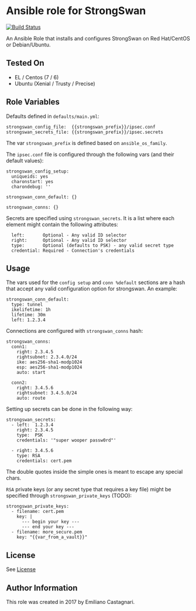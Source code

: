 # Ansible role for StrongSwan

[![Build Status](https://travis-ci.org/torian/ansible-role-strongswan.svg)](https://travis-ci.org/torian/ansible-role-strongswan)

An Ansible Role that installs and configures StrongSwan on Red Hat/CentOS or Debian/Ubuntu.

## Tested On

  * EL / Centos (7 / 6)
  * Ubuntu (Xenial / Trusty / Precise)


## Role Variables

Defaults defined in `defaults/main.yml`:

```
strongswan_config_file:  {{strongswan_prefix}}/ipsec.conf
strongswan_secrets_file: {{strongswan_prefix}}/ipsec.secrets
```

The var `strongswan_prefix` is defined based on `ansible_os_family`.

The `ipsec.conf` file is configured through the following vars (and their default values):

```
strongswan_config_setup:
  uniqueids: yes
  charonstart: yes
  charondebug: ''

strongswan_conn_default: {}

strongswan_conns: {}
```

Secrets are specified using `strongswan_secrets`. It is a list where each
element might contain the following attributes:
```
  left:       Optional - Any valid ID selector
  right:      Optional - Any valid ID selector
  type:       Optional (defaults to PSK) - any valid secret type
  credential: Required - Connection's credentials
```

## Usage

The vars used for the `config setup` and `conn %default` sections are a hash that accept
any valid configuration option for strongswan. An example:

```
strongswan_conn_default:
  type: tunnel
  ikelifetime: 1h
  lifetime: 30m
  left: 1.2.3.4
```

Connections are configured with `strongswan_conns` hash:

```
strongswan_conns:
  conn1:
    right: 2.3.4.5
    rightsubnet: 2.3.4.0/24
    ike: aes256-sha1-modp1024
    esp: aes256-sha1-modp1024
    auto: start

  conn2:
    right: 3.4.5.6
    rightsubnet: 3.4.5.0/24
    auto: route
```

Setting up secrets can be done in the following way:

```
strongswan_secrets:
  - left:  1.2.3.4
    right: 2.3.4.5
    type:  PSK
    credentials: '"super wooper passw0rd"'

  - right: 3.4.5.6
    type: RSA
    credentials: cert.pem
```

The double quotes inside the simple ones is meant to escape any special chars. 

`RSA` private keys (or any secret type that requires a key file) might be specified 
through `strongswan_private_keys` (TODO):

```
strongswan_private_keys:
  - filename: cert.pem
    key: |
      --- begin your key ---
      --- end your key ---
  - filename: more_secure.pem
    key: "{{var_from_a_vault}}"
```

## License

See [License](LICENSE)


## Author Information

This role was created in 2017 by Emiliano Castagnari.


